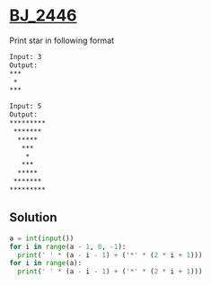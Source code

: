 # [BJ_2446](https://acmicpc.net/problem/2446)

Print star in following format

```txt
Input: 3
Output:
***
 *
***

Input: 5
Output:
*********
 *******
  *****
   ***
    *
   ***
  *****
 *******
*********
```

## Solution

```py
a = int(input())
for i in range(a - 1, 0, -1):
  print(' ' * (a - i - 1) + ('*' * (2 * i + 1)))
for i in range(a):
  print(' ' * (a - i - 1) + ('*' * (2 * i + 1)))
```
